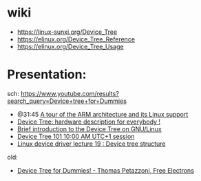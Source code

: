 # wiki
- https://linux-sunxi.org/Device_Tree
- https://elinux.org/Device_Tree_Reference
- https://elinux.org/Device_Tree_Usage


# Presentation:
sch: https://www.youtube.com/results?search_query=Device+tree+for+Dummies
- @31:45 [A tour of the ARM architecture and its Linux support](https://youtu.be/NNol7fRGo2E?t=1905)
- [Device Tree: hardware description for everybody !](https://youtu.be/Nz6aBffv-Ek)
- [Brief introduction to the Device Tree on GNU/Linux](https://youtu.be/_Z65pqLSMi8)
- [Device Tree 101 10:00 AM UTC+1 session](https://youtu.be/a9CZ1Uk3OYQ)
- [Linux device driver lecture 19 : Device tree structure](https://youtu.be/KXOzcyFP6w4)

old:
- [Device Tree for Dummies! - Thomas Petazzoni, Free Electrons](https://youtu.be/m_NyYEBxfn8)
